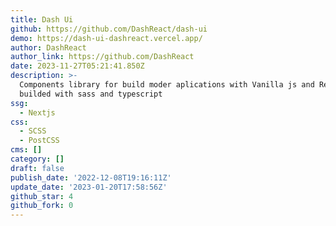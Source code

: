```yaml
---
title: Dash Ui
github: https://github.com/DashReact/dash-ui
demo: https://dash-ui-dashreact.vercel.app/
author: DashReact
author_link: https://github.com/DashReact
date: 2023-11-27T05:21:41.850Z
description: >-
  Components library for build moder aplications with Vanilla js and React
  builded with sass and typescript
ssg:
  - Nextjs
css:
  - SCSS
  - PostCSS
cms: []
category: []
draft: false
publish_date: '2022-12-08T19:16:11Z'
update_date: '2023-01-20T17:58:56Z'
github_star: 4
github_fork: 0
---
```

